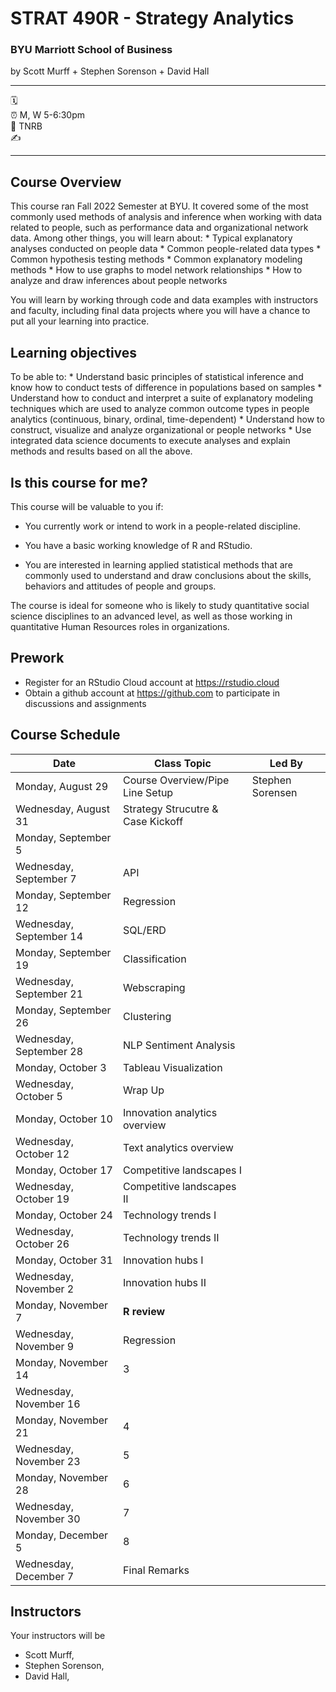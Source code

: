 # STRAT 490R - Strategy Analytics

### BYU Marriott School of Business

by Scott Murff + Stephen Sorenson + David Hall

------------------------------------------------------------------------

:spiral_calendar: \
:alarm_clock: M, W 5-6:30pm\
:hotel: TNRB \
:writing_hand:

------------------------------------------------------------------------

## Course Overview

This course ran Fall 2022 Semester at BYU. It covered some of the most commonly used methods of analysis and inference when working with data related to people, such as performance data and organizational network data. Among other things, you will learn about: \* Typical explanatory analyses conducted on people data \* Common people-related data types \* Common hypothesis testing methods \* Common explanatory modeling methods \* How to use graphs to model network relationships \* How to analyze and draw inferences about people networks

You will learn by working through code and data examples with instructors and faculty, including final data projects where you will have a chance to put all your learning into practice.

## Learning objectives

To be able to: \* Understand basic principles of statistical inference and know how to conduct tests of difference in populations based on samples \* Understand how to conduct and interpret a suite of explanatory modeling techniques which are used to analyze common outcome types in people analytics (continuous, binary, ordinal, time-dependent) \* Understand how to construct, visualize and analyze organizational or people networks \* Use integrated data science documents to execute analyses and explain methods and results based on all the above.

## Is this course for me?

This course will be valuable to you if:

-   You currently work or intend to work in a people-related discipline.

-   You have a basic working knowledge of R and RStudio.

-   You are interested in learning applied statistical methods that are commonly used to understand and draw conclusions about the skills, behaviors and attitudes of people and groups.

The course is ideal for someone who is likely to study quantitative social science disciplines to an advanced level, as well as those working in quantitative Human Resources roles in organizations.

## Prework

-   Register for an RStudio Cloud account at <https://rstudio.cloud>
-   Obtain a github account at <https://github.com> to participate in discussions and assignments

## Course Schedule

| **Date**                | **Class Topic**                   | Led By           |
|-------------------------|-----------------------------------|------------------|
| Monday, August 29       | Course Overview/Pipe Line Setup   | Stephen Sorensen |
| Wednesday, August 31    | Strategy Strucutre & Case Kickoff |                  |
| Monday, September 5     |                                   |                  |
| Wednesday, September 7  | API                               |                  |
| Monday, September 12    | Regression                        |                  |
| Wednesday, September 14 | SQL/ERD                           |                  |
| Monday, September 19    | Classification                    |                  |
| Wednesday, September 21 | Webscraping                       |                  |
| Monday, September 26    | Clustering                        |                  |
| Wednesday, September 28 | NLP Sentiment Analysis            |                  |
| Monday, October 3       | Tableau Visualization             |                  |
| Wednesday, October 5    | Wrap Up                           |                  |
| Monday, October 10      | Innovation analytics overview     |                  |
| Wednesday, October 12   | Text analytics overview           |                  |
| Monday, October 17      | Competitive landscapes I          |                  |
| Wednesday, October 19   | Competitive landscapes II         |                  |
| Monday, October 24      | Technology trends I               |                  |
| Wednesday, October 26   | Technology trends II              |                  |
| Monday, October 31      | Innovation hubs I                 |                  |
| Wednesday, November 2   | Innovation hubs II                |                  |
| Monday, November 7      | **R review**                      |                  |
| Wednesday, November 9   | Regression                        |                  |
| Monday, November 14     | 3                                 |                  |
| Wednesday, November 16  |                                   |                  |
| Monday, November 21     | 4                                 |                  |
| Wednesday, November 23  | 5                                 |                  |
| Monday, November 28     | 6                                 |                  |
| Wednesday, November 30  | 7                                 |                  |
| Monday, December 5      | 8                                 |                  |
| Wednesday, December 7   | Final Remarks                     |                  |

## Instructors

Your instructors will be

-   Scott Murff,
-   Stephen Sorenson,
-   David Hall,
